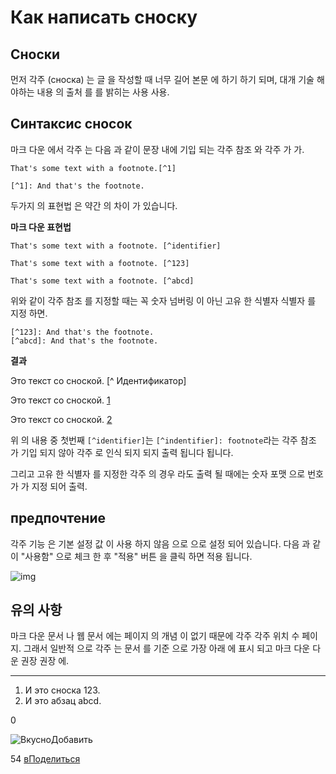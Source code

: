 # Как написать сноску

## Сноски

먼저 각주 (сноска) 는 글 을 작성할 때 너무 길어 본문 에 하기 하기 되며, 대개 기술 해야하는 내용 의 출처 를 를 밝히는 사용 사용.

## Синтаксис сносок

마크 다운 에서 각주 는 다음 과 같이 문장 내에 기입 되는 각주 참조 와 각주 가 가.

```
That's some text with a footnote.[^1]

[^1]: And that's the footnote.

```

두가지 의 표현법 은 약간 의 차이 가 있습니다.

**마크 다운 표현법**

```
That's some text with a footnote. [^identifier]

That's some text with a footnote. [^123]

That's some text with a footnote. [^abcd]

```

위와 같이 각주 참조 를 지정할 때는 꼭 숫자 넘버링 이 아닌 고유 한 식별자 식별자 를 지정 하면.

```
[^123]: And that's the footnote.
[^abcd]: And that's the footnote.

```

**결과**

Это текст со сноской. [^ Идентификатор]

Это текст со сноской. [1](http://pad.haroopress.com/page.html?f=how-to-write-footnote#fn-f123)

Это текст со сноской. [2](http://pad.haroopress.com/page.html?f=how-to-write-footnote#fn-fabcd)

위 의 내용 중 첫번째 `[^identifier]`는 `[^indentifier]: footnote`라는 각주 참조 가 기입 되지 않아 각주 로 인식 되지 되지 출력 됩니다 됩니다.

그리고 고유 한 식별자 를 지정한 각주 의 경우 라도 출력 될 때에는 숫자 포맷 으로 번호 가 가 지정 되어 출력.

## предпочтение

각주 기능 은 기본 설정 값 이 사용 하지 않음 으로 으로 설정 되어 있습니다. 다음 과 같이 "사용함" 으로 체크 한 후 "적용" 버튼 을 클릭 하면 적용 됩니다.

![img](http://pad.haroopress.com/docs/ko/how-to-write-footnote/images/001.png)

## 유의 사항

마크 다운 문서 나 웹 문서 에는 페이지 의 개념 이 없기 때문에 각주 각주 위치 수 페이지. 그래서 일반적 으로 각주 는 문서 를 기준 으로 가장 아래 에 표시 되고 마크 다운 다운 권장 권장 에.

------

1. И это сноска 123. 
2. И это абзац abcd. 

0

![Вкусно](http://www.delicious.com/static/img/delicious.small.gif)Добавить

54
[вПоделиться](javascript:void(0);)